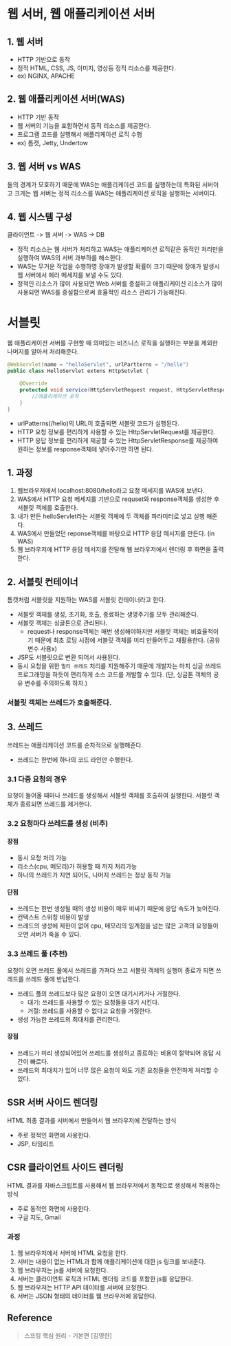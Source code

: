 # 웹 서버, 웹 애플리케이션 서버

## 1. 웹 서버
- HTTP 기반으로 동작
- 정적 HTML, CSS, JS, 이미지, 영상등 정적 리소스를 제공한다.
- ex) NGINX, APACHE

## 2. 웹 애플리케이션 서버(WAS)
- HTTP 기반 동작
- 웹 서버의 기능을 포함하면서 동적 리소스를 제공한다.
- 프로그램 코드를 실행해서 애플리케이션 로직 수행
- ex) 톰캣, Jetty, Undertow

## 3. 웹 서버 vs WAS
둘의 경계가 모호하기 때문에 WAS는 애플리케이션 코드를 실행하는데 특화된 서버이고 크게는 웹 서버는 정적 리소스를 WAS는 애플리케이션 로직을 실행하는 서버이다.

## 4. 웹 시스템 구성
클라이언트 -> 웹 서버 -> WAS -> DB
- 정적 리소스는 웹 서버가 처리하고 WAS는 애플리케이션 로직같은 동적인 처리만을 실행하여 WAS의 서버 과부하를 해소한다.
- WAS는 무거운 작업을 수행하영 장애가 발생할 확률이 크기 때문에 장애가 발생시 웹 서버에서 에러 메세지를 보낼 수도 있다.
- 정적인 리소스가 많이 사용되면 Web 서버를 증설하고 애플리케이션 리소스가 많이 사용되면 WAS를 증설함으로써 효율적인 리소스 관리가 가능해진다.

# 서블릿
웹 애플리케이션 서버를 구현할 때 의미있는 비즈니스 로직을 실행하는 부분을 제외한 나머지를 알아서 처리해준다.

```java
@WebServlet(name = "helloServlet", urlPartterns = "/hello")
public class HelloServlet extens HttpSetvlet {

    @Override
    protected void service(HttpServletRequest request, HttpServletResponese respense) {
        //애플리케이션 로직
    }
}
```
- urlPatterns(/hello)의 URL이 호출되면 서블릿 코드가 실행된다.
- HTTP 요청 정보를 편리하게 사용할 수 있는 HttpServletRequest를 제공한다.
- HTTP 응답 정보를 편리하게 제공할 수 있는 HttpServletResponse를 제공하여 원하는 정보를 response객체에 넣어주기만 하면 된다.

## 1. 과정
1. 웹브라우저에서 localhost:8080/hello라고 요청 메세지를 WAS에 보낸다.
2. WAS에서 HTTP 요청 메세지를 기반으로 requset와 response객체를 생성한 후 서블릿 객체를 호출한다.
3. 내가 만든 helloServlet라는 서블릿 객체에 두 객체를 파라미터로 넣고 실행 해준다.
4. WAS에서 만들었던 reponse객체를 바탕으로 HTTP 응답 메서지를 만든다. (in WAS)
5. 웹 브라우저에 HTTP 응답 메서지를 전달해 웹 브라우저에서 렌더링 후 화면을 출력한다.

## 2. 서블릿 컨테이너
톰캣처럼 서블릿을 지원하는 WAS를 서블릿 컨테이너라고 한다.
- 서블릿 객체를 생성, 초기화, 호출, 종료하는 생명주기를 모두 관리해준다.
- 서블릿 객체는 싱글톤으로 관리된다.
    + request나 response객체는 매번 생성해야하지만 서블릿 객체는 비효율적이기 때문에 최초 로딩 시점에 서블릿 객체를 미리 만들어두고 재활용한다. (공유 변수 사용x)
- JSP도 서블릿으로 변환 되어서 사용된다.
- 동시 요청을 위한 `멀티 쓰레드` 처리를 지원해주기 때문에 개발자는 마치 싱글 쓰레드 프로그래밍을 하듯이 편리하게 소스 코드를 개발할 수 있다. (단, 싱글톤 객체의 공유 변수를 주의하도록 하자.)

### 서블릿 객체는 쓰레드가 호출해준다.

## 3. 쓰레드
쓰레드는 애플리케이션 코드를 순차적으로 실행해준다.
- 쓰레드는 한번에 하나의 코드 라인만 수행한다.

### 3.1 다중 요청의 경우
요청이 들어올 때마나 쓰레드를 생성해서 서블릿 객체를 호출하여 실행한다. 서블릿 객체가 종료되면 쓰레드를 제거한다.

### 3.2 요청마다 쓰레드를 생성 (비추)

#### 장점
- 동시 요청 처리 가능
- 리소스(cpu, 메모리)가 허용할 때 까지 처리가능
- 하나의 쓰레드가 지연 되어도, 나머지 쓰레드는 정상 동작 가능

#### 단점
- 쓰레드는 한번 생성될 때의 생성 비용이 매우 비싸기 때문에 응답 속도가 늦어진다.
- 컨텍스트 스위칭 비용이 발생
- 쓰레드의 생성에 제한이 없어 cpu, 메모리의 임계점을 넘는 많은 고객의 요청들이 오면 서버가 죽을 수 있다.

### 3.3 쓰레드 풀 (추천)
요청이 오면 쓰레드 풀에서 쓰레드를 가져다 쓰고 서블릿 객체의 실행이 종료가 되면 쓰레드를 쓰레드 풀에 반납한다.
- 쓰레드 풀의 쓰레드보다 많은 요청이 오면 대기시키거나 거절한다.
    - 대기: 쓰레드를 사용할 수 있는 요청들을 대기 시킨다.
    - 거절: 쓰레드를 사용할 수 없다고 요청을 거절한다.
- 생성 가능한 쓰레드의 최대치를 관리한다.

#### 장점
- 쓰레드가 미리 생성되어있어 쓰레드를 생성하고 종료하는 비용이 절약되어 응답 시간이 빠르다.
- 쓰레드의 최대치가 있어 너무 많은 요청이 와도 기존 요청들을 안전하게 처리할 수 있다.


## SSR 서버 사이드 렌더링
HTML 최종 결과를 서버에서 만들어서 웹 브라우저에 전달하는 방식
- 주로 정적인 화면에 사용한다.
- JSP, 타임리프
 
## CSR 클라이언트 사이드 렌더링
HTML 결과를 자바스크립트를 사용해서 웹 브라우저에서 동적으로 생성해서 적용하는 방식
- 주로 동적인 화면에 사용한다.
- 구글 지도, Gmail

### 과정
1. 웹 브라우저에서 서버에 HTML 요청을 한다.
2. 서버는 내용이 없는 HTML과 함께 애플리케이션에 대한 js 링크를 보내준다.
3. 웹 브라우저는 js를 서버에 요청한다.
4. 서버는 클라이언트 로직과 HTML 렌더링 코드를 포함한 js를 응답한다.
5. 웹 브라우저는 HTTP API 데이터를 서버에 요청한다.
6. 서버는 JSON 형태의 데이터를 웹 브라우저에 응답한다.

## Reference
> 스프링 핵심 원리 - 기본편 [김영한]
